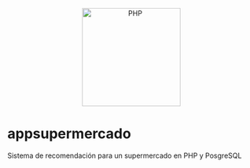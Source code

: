 <div align="center">
    <a href="https://php.net">
        <img
            alt="PHP"
            src="https://www.php.net/images/logos/new-php-logo.svg"
            width="200">
    </a>
</div>

# appsupermercado
Sistema de recomendación para un supermercado en PHP y PosgreSQL
